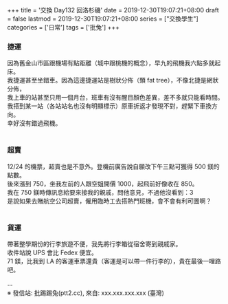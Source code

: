 +++
title = '交換 Day132 回洛杉磯'
date = 2019-12-30T19:07:21+08:00
draft = false
lastmod = 2019-12-30T19:07:21+08:00
series = ["交換學生"]
categories = ['日常']
tags = ['批兔']
+++
### 捷運 
因為舊金山市區跟機場有點距離（城中跟桃機的概念），早九的飛機我六點多就起床。<br>
我捷運甚至坐錯車。因為這邊捷運站是樹狀分佈（類 fat tree），不像北捷是網狀分佈，<br>
我上車的站甚至只用一個月台，班車有沒有醒目顏色差異，差不多就只能看時間。<br>
我搭到某一站（各站站名也沒有明顯標示）原車折返才發現不對，趕緊下車換方向。<br>
幸好沒有錯過飛機。<br>
<br>
### 超賣 
12/24 的機票，超賣也是不意外。登機前廣告說自願改下午三點可獲得 500 鎂的點數。<br>
後來漲到 750，坐我左前的人跟空姐開價 1000，起飛前好像收在 850。<br>
我在 750 鎂時傳訊息給要來接我的親戚，問他意見，不過他沒看到：3<br>
是說如果去賭航空公司超賣，僱用臨時工去搭熱門班機，會不會有利可圖啊？<br>
<br>
### 貨運 
帶著整學期份的行李旅遊不便，我先將行李箱從宿舍寄到親戚家。<br>
收件站說 UPS 會比 Fedex 便宜。<br>
71 鎂，比我到 LA 的客運車票還貴（客運是可以帶一件行李的），貴在最後一哩路吧。<br>
<br>
--<br>
※ 發信站: 批踢踢兔(ptt2.cc), 來自: xxx.xxx.xxx.xxx (臺灣)<br>
